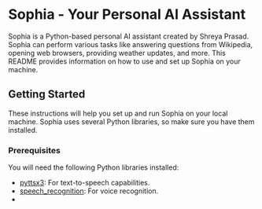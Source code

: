 # Sophia - Your Personal AI Assistant

Sophia is a Python-based personal AI assistant created by Shreya Prasad. Sophia can perform various tasks like answering questions from Wikipedia, opening web browsers, providing weather updates, and more. This README provides information on how to use and set up Sophia on your machine.

## Getting Started

These instructions will help you set up and run Sophia on your local machine. Sophia uses several Python libraries, so make sure you have them installed.

### Prerequisites

You will need the following Python libraries installed:

- [pyttsx3](https://pypi.org/project/pyttsx3/): For text-to-speech capabilities.
- [speech_recognition](https://pypi.org/project/SpeechRecognition/): For voice recognition.
-





